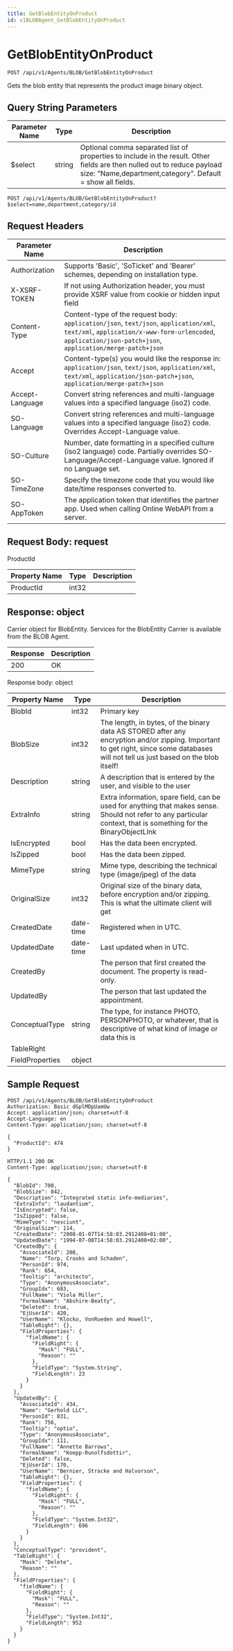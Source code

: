```yaml
---
title: GetBlobEntityOnProduct
id: v1BLOBAgent_GetBlobEntityOnProduct
---
```


# GetBlobEntityOnProduct

```http
POST /api/v1/Agents/BLOB/GetBlobEntityOnProduct
```

Gets the blob entity that represents the product image binary object.







## Query String Parameters

| Parameter Name | Type |  Description |
|----------------|------|--------------|
| $select | string |  Optional comma separated list of properties to include in the result. Other fields are then nulled out to reduce payload size: "Name,department,category". Default = show all fields. |

```http
POST /api/v1/Agents/BLOB/GetBlobEntityOnProduct?$select=name,department,category/id
```


## Request Headers

| Parameter Name | Description |
|----------------|-------------|
| Authorization  | Supports 'Basic', 'SoTicket' and 'Bearer' schemes, depending on installation type. |
| X-XSRF-TOKEN   | If not using Authorization header, you must provide XSRF value from cookie or hidden input field |
| Content-Type | Content-type of the request body: `application/json`, `text/json`, `application/xml`, `text/xml`, `application/x-www-form-urlencoded`, `application/json-patch+json`, `application/merge-patch+json` |
| Accept         | Content-type(s) you would like the response in: `application/json`, `text/json`, `application/xml`, `text/xml`, `application/json-patch+json`, `application/merge-patch+json` |
| Accept-Language | Convert string references and multi-language values into a specified language (iso2) code. |
| SO-Language | Convert string references and multi-language values into a specified language (iso2) code. Overrides Accept-Language value. |
| SO-Culture | Number, date formatting in a specified culture (iso2 language) code. Partially overrides SO-Language/Accept-Language value. Ignored if no Language set. |
| SO-TimeZone | Specify the timezone code that you would like date/time responses converted to. |
| SO-AppToken | The application token that identifies the partner app. Used when calling Online WebAPI from a server. |

## Request Body: request  

ProductId 

| Property Name | Type |  Description |
|----------------|------|--------------|
| ProductId | int32 |  |


## Response: object

Carrier object for BlobEntity.
Services for the BlobEntity Carrier is available from the <see cref="T:SuperOffice.CRM.Services.IBLOBAgent">BLOB Agent</see>.

| Response | Description |
|----------------|-------------|
| 200 | OK |

Response body: object

| Property Name | Type |  Description |
|----------------|------|--------------|
| BlobId | int32 | Primary key |
| BlobSize | int32 | The length, in bytes, of the binary data AS STORED after any encryption and/or zipping. Important to get right, since some databases will not tell us just based on the blob itself! |
| Description | string | A description that is entered by the user, and visible to the user |
| ExtraInfo | string | Extra information, spare field, can be used for anything that makes sense. Should not refer to any particular context, that is something for the BinaryObjectLInk |
| IsEncrypted | bool | Has the data been encrypted. |
| IsZipped | bool | Has the data been zipped. |
| MimeType | string | Mime type, describing the technical type (image/jpeg) of the data |
| OriginalSize | int32 | Original size of the binary data, before encryption and/or zipping. This is what the ultimate client will get |
| CreatedDate | date-time | Registered when  in UTC. |
| UpdatedDate | date-time | Last updated when  in UTC. |
| CreatedBy |  | The person that first created the document. The property is read-only. |
| UpdatedBy |  | The person that last updated the appointment. |
| ConceptualType | string | The type, for instance PHOTO, PERSONPHOTO, or whatever, that is descriptive of what kind of image or data this is |
| TableRight |  |  |
| FieldProperties | object |  |

## Sample Request

```http!
POST /api/v1/Agents/BLOB/GetBlobEntityOnProduct
Authorization: Basic dGplMDpUamUw
Accept: application/json; charset=utf-8
Accept-Language: en
Content-Type: application/json; charset=utf-8

{
  "ProductId": 474
}
```

```http_
HTTP/1.1 200 OK
Content-Type: application/json; charset=utf-8

{
  "BlobId": 700,
  "BlobSize": 842,
  "Description": "Integrated static info-mediaries",
  "ExtraInfo": "laudantium",
  "IsEncrypted": false,
  "IsZipped": false,
  "MimeType": "nesciunt",
  "OriginalSize": 114,
  "CreatedDate": "2008-01-07T14:58:03.2912408+01:00",
  "UpdatedDate": "1994-07-08T14:58:03.2912408+02:00",
  "CreatedBy": {
    "AssociateId": 208,
    "Name": "Torp, Crooks and Schaden",
    "PersonId": 974,
    "Rank": 654,
    "Tooltip": "architecto",
    "Type": "AnonymousAssociate",
    "GroupIdx": 683,
    "FullName": "Viola Miller",
    "FormalName": "Abshire-Beatty",
    "Deleted": true,
    "EjUserId": 420,
    "UserName": "Klocko, VonRueden and Howell",
    "TableRight": {},
    "FieldProperties": {
      "fieldName": {
        "FieldRight": {
          "Mask": "FULL",
          "Reason": ""
        },
        "FieldType": "System.String",
        "FieldLength": 23
      }
    }
  },
  "UpdatedBy": {
    "AssociateId": 434,
    "Name": "Gerhold LLC",
    "PersonId": 831,
    "Rank": 756,
    "Tooltip": "optio",
    "Type": "AnonymousAssociate",
    "GroupIdx": 111,
    "FullName": "Annette Barrows",
    "FormalName": "Koepp-Runolfsdottir",
    "Deleted": false,
    "EjUserId": 170,
    "UserName": "Bernier, Stracke and Halvorson",
    "TableRight": {},
    "FieldProperties": {
      "fieldName": {
        "FieldRight": {
          "Mask": "FULL",
          "Reason": ""
        },
        "FieldType": "System.Int32",
        "FieldLength": 696
      }
    }
  },
  "ConceptualType": "provident",
  "TableRight": {
    "Mask": "Delete",
    "Reason": ""
  },
  "FieldProperties": {
    "fieldName": {
      "FieldRight": {
        "Mask": "FULL",
        "Reason": ""
      },
      "FieldType": "System.Int32",
      "FieldLength": 952
    }
  }
}
```